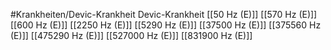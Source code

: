 #Krankheiten/Devic-Krankheit
Devic-Krankheit
[[50 Hz (E)]]
[[570 Hz (E)]]
[[600 Hz (E)]]
[[2250 Hz (E)]]
[[5290 Hz (E)]]
[[37500 Hz (E)]]
[[375560 Hz (E)]]
[[475290 Hz (E)]]
[[527000 Hz (E)]]
[[831900 Hz (E)]]